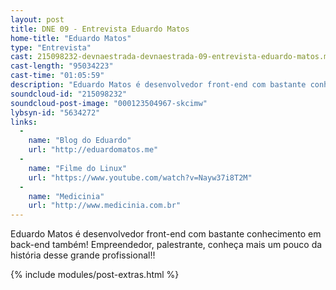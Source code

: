 ```yaml
---
layout: post
title: DNE 09 - Entrevista Eduardo Matos
home-title: "Eduardo Matos"
type: "Entrevista"
cast: 215098232-devnaestrada-devnaestrada-09-entrevista-eduardo-matos.mp3
cast-length: "95034223"
cast-time: "01:05:59"
description: "Eduardo Matos é desenvolvedor front-end com bastante conhecimento em back-end também! Empreendedor, palestrante, conheça mais um pouco da história desse grande profissional!"
soundcloud-id: "215098232"
soundcloud-post-image: "000123504967-skcimw"
lybsyn-id: "5634272"
links:
  -
    name: "Blog do Eduardo"
    url: "http://eduardomatos.me"
  -
    name: "Filme do Linux"
    url: "https://www.youtube.com/watch?v=Nayw37i8T2M"
  -
    name: "Medicinia"
    url: "http://www.medicinia.com.br"
---
```


Eduardo Matos é desenvolvedor front-end com bastante conhecimento em back-end também! Empreendedor, palestrante, conheça mais um pouco da história desse grande profissional!!

{% include modules/post-extras.html %}
